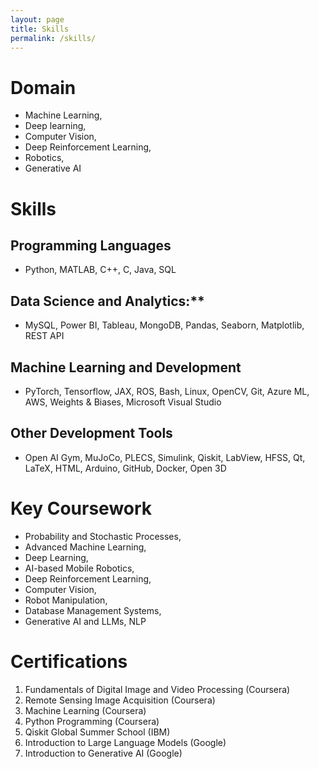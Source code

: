 ```yaml
---
layout: page
title: Skills
permalink: /skills/
---
```


# Domain
- Machine Learning,
- Deep learning,
- Computer Vision,
- Deep Reinforcement Learning,
- Robotics,
- Generative AI

# Skills
## Programming Languages
- Python, MATLAB, C++, C, Java, SQL

## Data Science and Analytics:** 
- MySQL, Power BI, Tableau, MongoDB, Pandas, Seaborn, Matplotlib, REST API

## Machine Learning and Development
- PyTorch, Tensorflow, JAX, ROS, Bash, Linux, OpenCV, Git, Azure ML, AWS, Weights & Biases, Microsoft Visual Studio

## Other Development Tools
- Open AI Gym, MuJoCo, PLECS, Simulink, Qiskit, LabView, HFSS, Qt, LaTeX, HTML, Arduino, GitHub, Docker, Open 3D

# Key Coursework 

- Probability and Stochastic Processes,
- Advanced Machine Learning,
- Deep Learning,
- AI-based Mobile Robotics,
- Deep Reinforcement Learning,
- Computer Vision,
- Robot Manipulation,
- Database Management Systems,
- Generative AI and LLMs, NLP

# Certifications

1. Fundamentals of Digital Image and Video Processing (Coursera)
2. Remote Sensing Image Acquisition (Coursera)
3. Machine Learning (Coursera)
4. Python Programming (Coursera)
5. Qiskit Global Summer School (IBM)
6. Introduction to Large Language Models (Google)
7. Introduction to Generative AI (Google)

